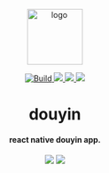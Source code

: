 <p align="center">
  <img alt="logo" src="https://user-gold-cdn.xitu.io/2019/3/1/16937cbdfb18d03a?w=100&h=100&f=png&s=10034" width="100" max-width="100%">
</p>

<p align="center">
  
  <a href="https://travis-ci.org/Jon-Millent/douyin" title="Build">
    <img src="https://travis-ci.org/Jon-Millent/douyin.svg?branch=master" alt="Build">
  </a>
  <a href="https://opensource.org/licenses/mit-license.php">
    <img src="https://badges.frapsoft.com/os/mit/mit.svg?v=103">
  </a>
  <a href="#">
    <img src="https://img.shields.io/github/package-json/v/jon-millent/douyin.svg">
  </a>
  <a href="#">
    <img src="https://badges.frapsoft.com/os/v3/open-source.svg?v=103">
  </a>
  
</p>

<h1 align="center">
douyin
</h1>

<h4 align="center">
react native douyin app.
</h4>


<h5 align="center">
  <img src="https://user-gold-cdn.xitu.io/2019/3/1/16937c89885a4346?w=231&h=480&f=gif&s=2614274"/>
  <img src="https://user-gold-cdn.xitu.io/2019/3/1/16937cfaf4503eb4?w=256&h=256&f=png&s=6826"/>
</h4>
